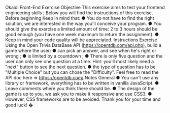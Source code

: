 Okaidi Front-End Exercise
Objective
This exercise aims to test your frontend engineering skills ;
Below you will find the instructions of this exercise.
Before beginning
Keep in mind that:
● You do not have to find the right solution, we are interested in the way you'll conceive your
program.
● You should give the exercise a limited amount of time: 2 to 3 hours should be good enough (you
have one week maximum to return the assignment).
● Keep in mind your code quality will be appreciated.
Instructions
Exercise
Using the Open Trivia DataBase API (https://opentdb.com/api.php), build a game where the user:
● can pick an answer, and see when he's right or wrong ;
● is limited by a countdown ;
● There is only five question and the user can only see one question at a time. Hint: you'll most
likely need a "next" button to see the next question.
● the type of question has to be "Multiple Choice" but you can chose the "Difficulty".
Feel free to read the API doc here => https://opentdb.com/
Notes
General
● You can't use any library or framework, everything has to be written in vanilla JavaScript.
● Leave comments where you think there should be.
● The design of the game is up to you, we ask you to make it responsive and use CSS3.
● However, CSS frameworks are to be avoided.
Thank you for your time and good luck! �
